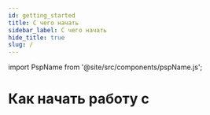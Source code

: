 ```yaml
---
id: getting_started
title: С чего начать
sidebar_label: С чего начать
hide_title: true
slug: /
---
```


import PspName from '@site/src/components/pspName.js';

# Как начать работу с <PspName />
